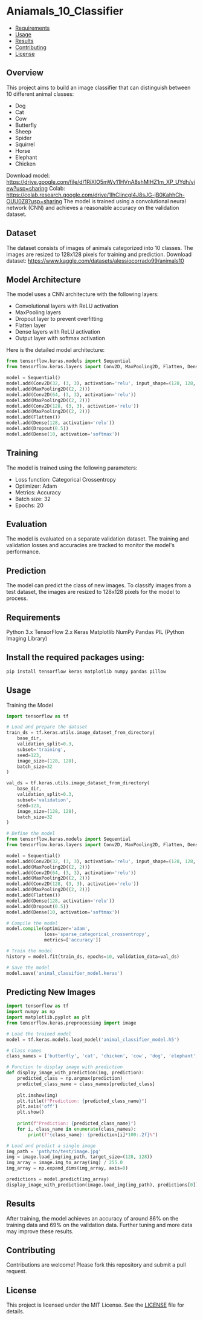 # Aniamals_10_Classifier

- [Requirements](#requirements)
- [Usage](#usage)
- [Results](#results)
- [Contributing](#contributing)
- [License](#license)

## Overview

This project aims to build an image classifier that can distinguish between 10 different animal classes:
- Dog
- Cat
- Cow
- Butterfly
- Sheep
- Spider
- Squirrel
- Horse
- Elephant
- Chicken

Download model: https://drive.google.com/file/d/1RiXlO5mWv11HVnA8shMlHZ1m_XP_UYdh/view?usp=sharing
Colab: https://colab.research.google.com/drive/1lhClincgI4J8sJG-jB0KahhCh-OUU0Z8?usp=sharing
The model is trained using a convolutional neural network (CNN) and achieves a reasonable accuracy on the validation dataset.

## Dataset

The dataset consists of images of animals categorized into 10 classes. The images are resized to 128x128 pixels for training and prediction.
Download dataset: https://www.kaggle.com/datasets/alessiocorrado99/animals10
## Model Architecture

The model uses a CNN architecture with the following layers:
- Convolutional layers with ReLU activation
- MaxPooling layers
- Dropout layer to prevent overfitting
- Flatten layer
- Dense layers with ReLU activation
- Output layer with softmax activation

Here is the detailed model architecture:

```python
from tensorflow.keras.models import Sequential
from tensorflow.keras.layers import Conv2D, MaxPooling2D, Flatten, Dense, Dropout

model = Sequential()
model.add(Conv2D(32, (3, 3), activation='relu', input_shape=(128, 128, 3)))
model.add(MaxPooling2D((2, 2)))
model.add(Conv2D(64, (3, 3), activation='relu'))
model.add(MaxPooling2D((2, 2)))
model.add(Conv2D(128, (3, 3), activation='relu'))
model.add(MaxPooling2D((2, 2)))
model.add(Flatten())
model.add(Dense(128, activation='relu'))
model.add(Dropout(0.5))
model.add(Dense(10, activation='softmax'))
```
## Training

The model is trained using the following parameters:
- Loss function: Categorical Crossentropy
- Optimizer: Adam
- Metrics: Accuracy
- Batch size: 32
- Epochs: 20

## Evaluation

The model is evaluated on a separate validation dataset. The training and validation losses and accuracies are tracked to monitor the model's performance.

## Prediction

The model can predict the class of new images. To classify images from a test dataset, the images are resized to 128x128 pixels for the model to process.

## Requirements
Python 3.x
TensorFlow 2.x
Keras
Matplotlib
NumPy
Pandas
PIL (Python Imaging Library)

## Install the required packages using:
```bash
pip install tensorflow keras matplotlib numpy pandas pillow

```
## Usage
Training the Model
```python
import tensorflow as tf

# Load and prepare the dataset
train_ds = tf.keras.utils.image_dataset_from_directory(
    base_dir,
    validation_split=0.3,
    subset='training',
    seed=123,
    image_size=(128, 128),
    batch_size=32
)

val_ds = tf.keras.utils.image_dataset_from_directory(
    base_dir,
    validation_split=0.3,
    subset='validation',
    seed=123,
    image_size=(128, 128),
    batch_size=32
)

# Define the model
from tensorflow.keras.models import Sequential
from tensorflow.keras.layers import Conv2D, MaxPooling2D, Flatten, Dense, Dropout

model = Sequential()
model.add(Conv2D(32, (3, 3), activation='relu', input_shape=(128, 128, 3)))
model.add(MaxPooling2D((2, 2)))
model.add(Conv2D(64, (3, 3), activation='relu'))
model.add(MaxPooling2D((2, 2)))
model.add(Conv2D(128, (3, 3), activation='relu'))
model.add(MaxPooling2D((2, 2)))
model.add(Flatten())
model.add(Dense(128, activation='relu'))
model.add(Dropout(0.5))
model.add(Dense(10, activation='softmax'))

# Compile the model
model.compile(optimizer='adam',
              loss='sparse_categorical_crossentropy',
              metrics=['accuracy'])

# Train the model
history = model.fit(train_ds, epochs=10, validation_data=val_ds)

# Save the model
model.save('animal_classifier_model.keras')
```
## Predicting New Images
```python
import tensorflow as tf
import numpy as np
import matplotlib.pyplot as plt
from tensorflow.keras.preprocessing import image

# Load the trained model
model = tf.keras.models.load_model('animal_classifier_model.h5')

# Class names
class_names = ['butterfly', 'cat', 'chicken', 'cow', 'dog', 'elephant', 'horse', 'sheep', 'spider', 'squirrel']

# Function to display image with prediction
def display_image_with_prediction(img, prediction):
    predicted_class = np.argmax(prediction)
    predicted_class_name = class_names[predicted_class]
    
    plt.imshow(img)
    plt.title(f"Prediction: {predicted_class_name}")
    plt.axis('off')
    plt.show()
    
    print(f"Prediction: {predicted_class_name}")
    for i, class_name in enumerate(class_names):
        print(f"{class_name}: {prediction[i]*100:.2f}%")

# Load and predict a single image
img_path = 'path/to/test/image.jpg'
img = image.load_img(img_path, target_size=(128, 128))
img_array = image.img_to_array(img) / 255.0
img_array = np.expand_dims(img_array, axis=0)

predictions = model.predict(img_array)
display_image_with_prediction(image.load_img(img_path), predictions[0])
```
## Results
After training, the model achieves an accuracy of around 86% on the training data and 69% on the validation data. Further tuning and more data may improve these results.

## Contributing
Contributions are welcome! Please fork this repository and submit a pull request.

## License

This project is licensed under the MIT License. See the [LICENSE](LICENSE) file for details.
